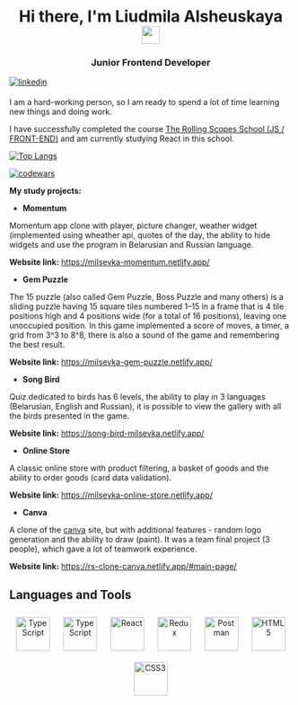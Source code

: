 <h1 align="center">Hi there, I'm Liudmila Alsheuskaya 
<img src="https://github.com/blackcater/blackcater/raw/main/images/Hi.gif" height="32"/></h1>
<h3 align="center">Junior Frontend Developer</h3>
<a href="https://www.linkedin.com/in/liudmila-alsheuskaya-1710aa200/" target="_blank">
<img src=https://img.shields.io/badge/linkedin-%231E77B5.svg?&style=for-the-badge&logo=linkedin&logoColor=white alt=linkedin style="margin-bottom: 5px;" />
</a> 
<p>I am a hard-working person, so I am ready to spend a lot of time learning new things and doing work.</p>
<p>I have successfully completed the course <a href="https://app.rs.school/certificate/ihvkeupf" target="_blank">The Rolling Scopes School (JS / FRONT-END)</a> and am currently studying React in this school.</p>

[![Top Langs](https://github-readme-stats.vercel.app/api/top-langs/?username=milsevka&layout=compact)](https://github.com/milsevka/github-readme-stats)

[![codewars](https://www.codewars.com/users/milsevka/badges/large)](https://www.codewars.com/users/milsevka)

**My study projects:**
- **Momentum**

Momentum app clone with player, picture changer, weather widget (implemented using wheather api, quotes of the day, the ability to hide widgets and use the program in Belarusian and Russian language.

**Website link:** https://milsevka-momentum.netlify.app/

- **Gem Puzzle**

The 15 puzzle (also called Gem Puzzle, Boss Puzzle and many others) is a sliding puzzle having 15 square tiles numbered 1–15 in a frame that is 4 tile positions high and 4 positions wide (for a total of 16 positions), leaving one unoccupied position. In this game implemented a score of moves, a timer, a grid from 3^3 to 8^8, there is also a sound of the game and remembering the best result.

**Website link:** https://milsevka-gem-puzzle.netlify.app/

- **Song Bird**

Quiz dedicated to birds has 6 levels, the ability to play in 3 languages (Belarusian, English and Russian), it is possible to view the gallery with all the birds presented in the game.

**Website link:** https://song-bird-milsevka.netlify.app/

- **Online Store**

A classic online store with product filtering, a basket of goods and the ability to order goods (card data validation).

**Website link:** https://milsevka-online-store.netlify.app/

- **Canva**

A clone of the <a href="https://www.canva.com/ru_ru/" target="_blank">canva</a> site, but with additional features - random logo generation and the ability to draw (paint). It was a team final project (3 people), which gave a lot of teamwork experience.

**Website link:** https://rs-clone-canva.netlify.app/#main-page/


## Languages and Tools  
<div align="center">  
  <a href="https://www.javascript.com/" target="_blank"><img style="margin: 10px" src="https://profilinator.rishav.dev/skills-assets/javascript-original.svg" alt="TypeScript" height="60" /></a>  
  <a href="[https://www.javascript.com/](https://www.typescriptlang.org/)" target="_blank"><img style="margin: 10px" src="https://profilinator.rishav.dev/skills-assets/typescript-original.svg" alt="TypeScript" height="60" /></a>  
<a href="https://reactjs.org/" target="_blank"><img style="margin: 10px" src="https://profilinator.rishav.dev/skills-assets/react-original-wordmark.svg" alt="React" height="60" /></a>  
<a href="https://redux.js.org/" target="_blank"><img style="margin: 10px" src="https://profilinator.rishav.dev/skills-assets/redux-original.svg" alt="Redux" height="60" /></a>
<a href="https://www.postman.com/" target="_blank"><img style="margin: 10px" src="https://img.shields.io/badge/Postman-FF6C37?style=for-the-badge&logo=postman&logoColor=white" alt="Postman" height="60" /></a> 
<a href="https://en.wikipedia.org/wiki/HTML5" target="_blank"><img style="margin: 10px" src="https://profilinator.rishav.dev/skills-assets/html5-original-wordmark.svg" alt="HTML5" height="60" /></a>  
<a href="https://www.w3schools.com/css/" target="_blank"><img style="margin: 10px" src="https://profilinator.rishav.dev/skills-assets/css3-original-wordmark.svg" alt="CSS3" height="60" /></a>
 </div>  
 

